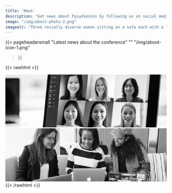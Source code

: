 ```yaml
---
title: 'News'
description: "Get news about PyLadiesCon by following us on social media (Mastodon, Twitter/X, Instagram, and LinkedIn and subscribing to our RSS Feed."
image: "/img/about-photo-2.png" 
imagealt: "Three recially diverse women sitting on a sofa each with a laptop on their lap and smiling."
---
```


{{< pageheadersmall
  "Latest news about the conference"
  ""
  "/img/about-icon-1.png"
  >}}

{{< rawhtml >}}
<div class="d-md-flex flex-md-equal w-100">
  <div class="bg-white overflow-hidden">
    <img class="w-100" src="/img/about-photo-1.png" alt="Video call with 6 female participants with
    a diversity of hair styles and colours, skin tones and are all smiling."/>
  </div>
  <div class="bg-white overflow-hidden">
    <img class="w-100" src="/img/about-photo-2.png" alt="Three recially diverse women sitting on a sofa each with a
    laptop on their lap and smiling." />
  </div>
</div>
{{< /rawhtml >}}
